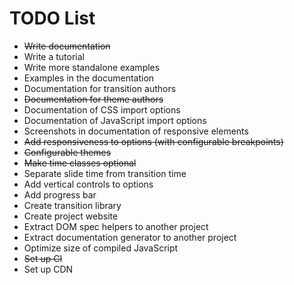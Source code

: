 # TODO List

 * ~~Write documentation~~
 * Write a tutorial
 * Write more standalone examples
 * Examples in the documentation
 * Documentation for transition authors
 * ~~Documentation for theme authors~~
 * Documentation of CSS import options
 * Documentation of JavaScript import options
 * Screenshots in documentation of responsive elements
 * ~~Add responsiveness to options (with configurable breakpoints)~~
 * ~~Configurable themes~~
 * ~~Make time classes optional~~
 * Separate slide time from transition time
 * Add vertical controls to options
 * Add progress bar
 * Create transition library
 * Create project website
 * Extract DOM spec helpers to another project
 * Extract documentation generator to another project
 * Optimize size of compiled JavaScript
 * ~~Set up CI~~
 * Set up CDN
